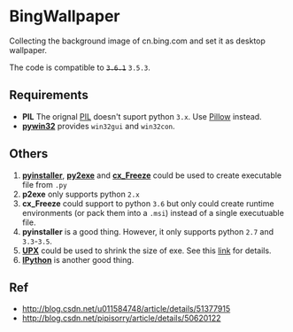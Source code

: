 # BingWallpaper

Collecting the background image of cn.bing.com and set it as desktop wallpaper.

The code is compatible to ~~`3.6.1`~~ `3.5.3`.


## Requirements

* **PIL** The orignal [PIL](http://www.pythonware.com/products/pil/) doesn't suport python `3.x`. Use [Pillow](https://pypi.python.org/pypi/Pillow) instead.
* [**pywin32**](https://sourceforge.net/projects/pywin32/) provides `win32gui` and `win32con`.


## Others

1. [**pyinstaller**](http://www.pyinstaller.org/), [**py2exe**](http://www.py2exe.org/) and [**cx_Freeze**](https://anthony-tuininga.github.io/cx_Freeze/) could be used to create executable file from `.py`
2. **p2exe** only supports python `2.x`
3. **cx_Freeze** could support to python `3.6` but only could create runtime environments (or pack them into a `.msi`) instead of a single executuable file.
4. **pyinstaller** is a good thing. However, it only supports python `2.7` and `3.3`-`3.5`.
5. [**UPX**](https://upx.github.io/) could be used to shrink the size of exe. See this [link](http://pythonhosted.org/PyInstaller/usage.html#using-upx) for details.
6. [**IPython**](https://github.com/ipython/ipython) is another good thing.

## Ref
* http://blog.csdn.net/u011584748/article/details/51377915
* http://blog.csdn.net/pipisorry/article/details/50620122
